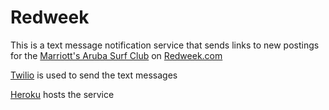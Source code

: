 # Redweek

This is a text message notification service that sends links to new postings for the [Marriott's Aruba Surf Club](https://www.redweek.com/resort/P4872-marriotts-aruba-surf-club/timeshare-rentals) on [Redweek.com](https://www.redweek.com/)

[Twilio](https://www.twilio.com/) is used to send the text messages

[Heroku](https://heroku.com) hosts the service
